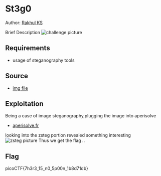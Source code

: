# St3g0

Author: [Rakhul KS](https://github.com/dedsec636)

Brief Description
![challenge picture](/forensics/St3g0/static/challenge.png)

## Requirements

- usage of steganography tools

## Source

- [img file](/forensics/St3g0/assets/pico.flag.png)

## Exploitation

Being a case of image steganography,plugging the image into aperisolve

- [aperisolve.fr](https://aperisolve.fr/)

looking into the zsteg portion revealed something interesting 
![zsteg picture](/forensics/St3g0/static/zsteg.png)
Thus we get the flag ..


## Flag

picoCTF{7h3r3_15_n0_5p00n_1b8d71db}

